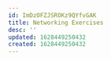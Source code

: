 ```yaml
---
id: ImDzOFZJSROKz9QYfvGAK
title: Networking Exercises
desc: ''
updated: 1628449250432
created: 1628449250432
---
```


